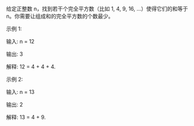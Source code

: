 给定正整数 n，找到若干个完全平方数（比如 1, 4, 9, 16, ...）使得它们的和等于 n。你需要让组成和的完全平方数的个数最少。

示例 1:

输入: n = 12

输出: 3 

解释: 12 = 4 + 4 + 4.

示例 2:

输入: n = 13

输出: 2

解释: 13 = 4 + 9.

